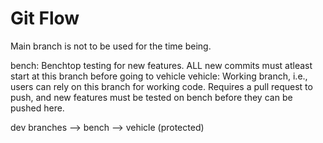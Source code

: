 # Git Flow
Main branch is not to be used for the time being.

bench: Benchtop testing for new features. ALL new commits must atleast start at this branch before going to vehicle
vehicle: Working branch, i.e., users can rely on this branch for working code. Requires a pull request to push, and new features must be tested on bench before they can be pushed here. 

dev branches --> bench --> vehicle (protected)
